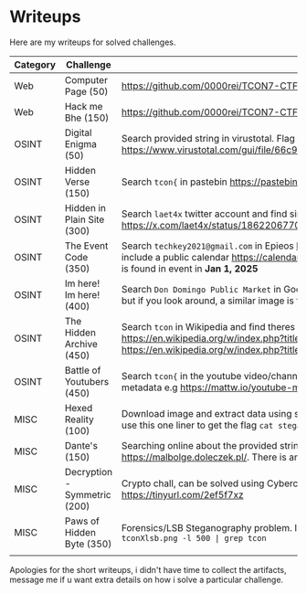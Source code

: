 # Writeups 

Here are my writeups for solved challenges.

| Category | Challenge                    | Solution                                                                                                                                                                                                                                                         |
| -------- | ---------------------------- | ---------------------------------------------------------------------------------------------------------------------------------------------------------------------------------------------------------------------------------------------------------------------- |
| Web      | Computer Page (50)           | https://github.com/0000rei/TCON7-CTF-Writeups/blob/main/Web/03%20-%20Computer%20Page.md                                                                                                                                                                                                                                                                       |
| Web      | Hack me Bhe (150)            | https://github.com/0000rei/TCON7-CTF-Writeups/blob/main/Web/06%20-%20Hack%20Me%20Bhe.md                                                                                                                                                                                                                                                                       |
| OSINT    | Digital Enigma (50)          | Search provided string in virustotal. Flag found here https://www.virustotal.com/gui/file/66c9bf00640ca37abb8335101f38f383e58c17c41c0475f9c459d99753bccbb0                                                                                                             |
| OSINT    | Hidden Verse (150)           | Search `tcon{` in pastebin https://pastebin.com/                                                                                                                                                                                                                       |
| OSINT    | Hidden in Plain Site (300)   | Search `laet4x` twitter account and find similar image to the challenge https://x.com/laet4x/status/1862206770690605422. Use `steghide extract -sf file` to extract data and get flag                                                                                  |
| OSINT    | The Event Code (350)         | Search `techkey2021@gmail.com` in Epieos https://epieos.com/?q=techkey2021%40gmail.com&t=email. The output will include a public calendar https://calendar.google.com/calendar/u/0/embed?src=techkey2021@gmail.com and the flag is found in event in **Jan 1, 2025**   |
| OSINT    | Im here! Im here! (400)      | Search `Don Domingo Public Market` in Google Maps. We are unable to find the flag in the reviews/photos in the place but if you look around, a similar image is found at TGP https://maps.app.goo.gl/AnPVc3E3oaCZTuJQ6                                                   |
| OSINT    | The Hidden Archive (450)     | Search `tcon` in Wikipedia and find theres a dedicated page for tcon. We can see Revision history here https://en.wikipedia.org/w/index.php?title=Tcon&action=history. Flag can be found at https://en.wikipedia.org/w/index.php?title=Tcon&diff=prev&oldid=1248813049 |
| OSINT    | Battle of Youtubers (450)    | Search `tcon{` in the youtube video/channel is enough to get the flag. But we can use online tools to extract youtube metadata e.g https://mattw.io/youtube-metadata/                                                                                                  |
| MISC     | Hexed Reality (100)          | Download image and extract data using steghide `steghide extract -sf file ` Observe the output is in hex. We can use this one liner to get the flag `cat steganopayload23203.txt \| xxd -r -p \| grep tcon{`                                                           |
| MISC     | Dante's (150)                | Searching online about the provided string leads us that its a Malbodge esteric language. String can be decoded here https://malbolge.doleczek.pl/. There is an error for 1 character(258) so I had to brute-force it                                                  |
| MISC     | Decryption - Symmetric (200) | Crypto chall, can be solved using Cyberchef AES Decrypt just pad the key with spaces. Recipe - https://tinyurl.com/2ef5f7xz                                                                                                                                            |
| MISC     | Paws of Hidden Byte (350)    | Forensics/LSB Steganography problem. I used zsteg to solve and bruteforce LSB params out of the box `zsteg -a tconXlsb.png -l 500 \| grep tcon`                                                                                                                        |
|          |                              |                                                                                                                                                                                                                                                                        |

Apologies for the short writeups, i didn't have time to collect the artifacts, message me if u want extra details on how i solve a particular challenge.
